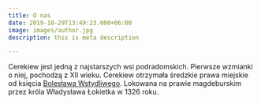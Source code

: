 ```yaml
---
title: O nas
date: 2019-10-29T13:49:23.000+06:00
image: images/author.jpg
description: this is meta description

---
```

Cerekiew jest jedną z najstarszych wsi podradomskich. Pierwsze wzmianki o niej, pochodzą z XII wieku. Cerekiew otrzymała średzkie prawa miejskie od księcia [Bolesława Wstydliwego](https://pl.wikipedia.org/wiki/Boles%C5%82aw_V_Wstydliwy "Bolesław V Wstydliwy"). Lokowana na prawie magdeburskim przez króla Władysława Łokietka w 1326 roku.